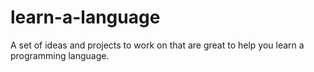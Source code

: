 learn-a-language
================

A set of ideas and projects to work on that are great to help you learn a programming language.
